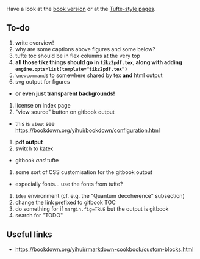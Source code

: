 Have a look at the [book version](book/) or at the [Tufte-style pages](tufte/).

## To-do

1. write overview!
1. why are some captions above figures and some below?
1. tufte toc should be in flex columns at the very top
1. **all those tikz things should go in `tikz2pdf.tex`, along with adding `engine.opts=list(template="tikz2pdf.tex")`**
1. `\newcommand`s to somewhere shared by tex **and** html output
1. svg output for figures
  + **or even just transparent backgrounds!**
1. license on index page
1. "view source" button on gitbook output
  + this is `view`: see <https://bookdown.org/yihui/bookdown/configuration.html>
1. **pdf output**
1. switch to katex
  + gitbook _and_ tufte
1. some sort of CSS customisation for the gitbook output
  + especially fonts... use the fonts from tufte?
1. `idea` environment (cf. e.g. the "Quantum decoherence" subsection)
1. change the link prefixed to gitbook TOC
1. do something for if `margin.fig=TRUE` but the output is gitbook
1. search for "TODO"


## Useful links

- <https://bookdown.org/yihui/rmarkdown-cookbook/custom-blocks.html>
